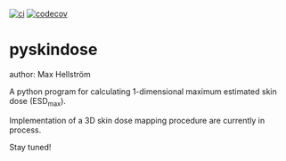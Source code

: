 [![ci](https://github.com/rvbCMTS/PySkinDose/actions/workflows/ci.yml/badge.svg)](https://github.com/rvbCMTS/PySkinDose/actions/workflows/ci.yml) [![codecov](https://codecov.io/gh/rvbCMTS/PySkinDose/branch/master/graph/badge.svg?token=2O32UO12V6)](https://codecov.io/gh/rvbCMTS/PySkinDose)

# pyskindose

author: Max Hellström

A python program for calculating 1-dimensional maximum estimated skin dose (ESD<sub>max</sub>).

Implementation of a 3D skin dose mapping procedure are currently in process.

Stay tuned!
